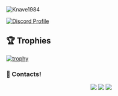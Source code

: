 
<img src="https://komarev.com/ghpvc/?username=Knave1984&label=Ziyaretçi%20Sayısı&color=552b75" alt="Knave1984" />

[![Discord Profile](https://lanyard-profile-readme.vercel.app/api/:250274369996062721)](https://discord.com/users/:250274369996062721)


## 🏆 Trophies
[![trophy](https://github-profile-trophy.vercel.app/?username=Knave1984&theme=dracula&column=7)](https://github.com/ryo-ma/github-profile-trophy)



<h3>🌟 Contacts!</h3>
<p align="center">
     <a href="https://www.instagram.com/knavexrd" target"blank_"><img src="https://img.shields.io/badge/INSTAGRAM%20-DC3175.svg?&style=for-the-badge&logo=instagram&logoColor=white"></a>
 <a href="https://open.spotify.com/user/xryp4xg3imyctiaxxltzq4bvj" target"blank_"><img src="https://img.shields.io/badge/Spotify%20-1ed760.svg?&style=for-the-badge&logo=spotify&logoColor=white"></a>
      <a href="https://discord.com/users/250274369996062721" target"blank_"><img src="https://img.shields.io/badge/Discord-ffbb00?style=for-the-badge&logo=discord&logoColor=white"></a>

</p>
